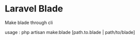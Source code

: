 # Laravel Blade
Make blade through cli

usage : php artisan make:blade [path.to.blade | path/to/blade]

